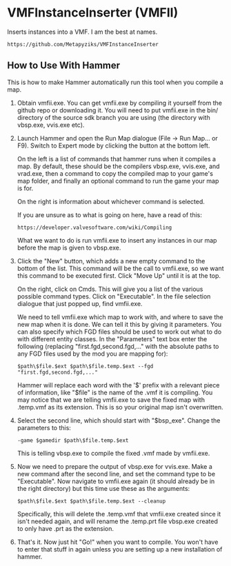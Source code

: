 VMFInstanceInserter (VMFII)
===========================

Inserts instances into a VMF. I am the best at names.

	https://github.com/Metapyziks/VMFInstanceInserter

How to Use With Hammer
----------------------

This is how to make Hammer automatically run this tool when you compile a map.

1.	Obtain vmfii.exe.
	You can get vmfii.exe by compiling it yourself from the github repo or
	downloading it. You will need to put vmfii.exe in the bin/ directory of the
	source sdk branch you are using (the directory with vbsp.exe, vvis.exe etc).
	
2.	Launch Hammer and open the Run Map dialogue (File -> Run Map... or F9).
	Switch to Expert mode by clicking the button at the bottom left.
	
	On the left is a list of commands that hammer runs when it compiles a map.
	By default, these should be the compilers vbsp.exe, vvis.exe, and vrad.exe,
	then a command to copy the compiled map to your game's map folder, and
	finally an optional command to run the game your map is for.
	
	On the right is information about whichever command is selected.
	
	If you are
	unsure as to what is going on here, have a read of this:
		
		https://developer.valvesoftware.com/wiki/Compiling
	
	What we want to do is run vmfii.exe to insert any instances in our map
	before the map is given to vbsp.exe.
	
3.	Click the "New" button, which adds a new empty command to the bottom of the
	list. This command will be the call to vmfii.exe, so we want this command to
	be executed first. Click "Move Up" until it is at the top.
	
	On the right, click on Cmds. This will give you a list of the various
	possible command types. Click on "Executable". In the file selection
	dialogue that just popped up, find vmfii.exe.
	
	We need to tell vmfii.exe which map to work with, and where to save the new
	map when it is done. We can tell it this by giving it parameters. You can
	also specify which FGD files should be used to work out what to do with
	different entity classes. In the "Parameters" text box enter the following
	(replacing "first.fgd,second.fgd,..." with the absolute paths to any FGD files
	used by the mod you are mapping for):
	
	    $path\$file.$ext $path\$file.temp.$ext --fgd "first.fgd,second.fgd,..."
		
	Hammer will replace each word with the '$' prefix with a relevant piece of
	information, like "$file" is the name of the .vmf it is compiling. You may
	notice that we are telling vmfii.exe to save the fixed map with .temp.vmf
	as its extension. This is so your original map isn't overwritten.
	
4.	Select the second line, which should start with "$bsp_exe". Change the
	parameters to this:
	
	    -game $gamedir $path\$file.temp.$ext
		
	This is telling vbsp.exe to compile the fixed .vmf made by vmfii.exe.

5.	Now we need to prepare the output of vbsp.exe for vvis.exe. Make a new
	command after the second line, and set the command type to be "Executable".
	Now navigate to vmfii.exe again (it should already be in the right
	directory) but this time use these as the arguments:
	
		$path\$file.$ext $path\$file.temp.$ext --cleanup
		
	Specifically, this will delete the .temp.vmf that vmfii.exe created since
	it isn't needed again, and will rename the .temp.prt file vbsp.exe created
	to only have .prt as the extension.
	
6.	That's it. Now just hit "Go!" when you want to compile. You won't have to
	enter that stuff in again unless you are setting up a new installation of
	hammer.

